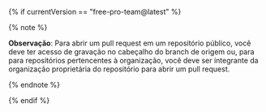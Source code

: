 {% if currentVersion == "free-pro-team@latest" %}

{% note %}

**Observação**: Para abrir um pull request em um repositório público, você deve ter acesso de gravação no cabeçalho do branch de origem ou, para para repositórios pertencentes à organização, você deve ser integrante da organização proprietária do repositório para abrir um pull request.

{% endnote %}

{% endif %}
